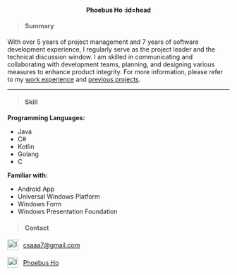 <style>

.flex-container {
    display: flex;
    align-items: center;
    margin-top: 16px;
}

</style>

<div align="center">

#### Phoebus Ho :id=head

</div>

> <h4> Summary </h4>

With over 5 years of project management and 7 years of software development experience, I regularly serve as the project leader and the technical discussion window. I am skilled in communicating and collaborating with development teams, planning, and designing various measures to enhance product integrity. For more information, please refer to my [work experience](/en-us/experience.md) and [previous projects](/en-us/project/uniiform.md).

---

> <h4> Skill </h4>

**Programming Languages:**  
- Java
- C#
- Kotlin
- Golang
- C

**Familiar with:**  
- Android App
- Universal Windows Platform
- Windows Form
- Windows Presentation Foundation

> <h4> Contact </h4>

<div class="flex-container">

<img src="/_media/gmail.png" height="24" alt="Image">
&nbsp;&nbsp;&nbsp;
<a href="mailto:csaaa7@gmail.com">csaaa7@gmail.com</a>

</div>

<div class="flex-container">

<img src="/_media/linkedin.png" height="24" alt="Image">
&nbsp;&nbsp;&nbsp;
<a href="https://www.linkedin.com/in/phoebusho/" target="_blank">Phoebus Ho</a>

</div>